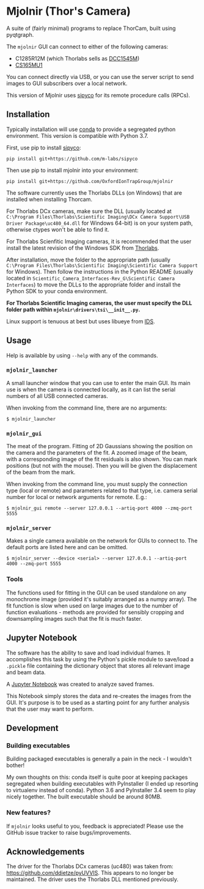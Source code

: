 # Mjolnir (Thor's Camera)

A suite of (fairly minimal) programs to replace ThorCam, built using pyqtgraph.

The `mjolnir` GUI can connect to either of the following cameras:
* C1285R12M (which Thorlabs sells as [DCC1545M](https://www.thorlabs.com/thorproduct.cfm?partnumber=DCC1545M))
* [CS165MU1](https://www.thorlabs.com/thorproduct.cfm?partnumber=CS165MU1)

You can connect directly via USB, or you can use the server script to send images to GUI subscribers over a local network.

This version of Mjolnir uses [sipyco](https://github.com/m-labs/sipyco) for its remote procedure calls (RPCs).


## Installation

Typically installation will use [conda](https://anaconda.org/) to provide a segregated python environment.
This version is compatible with Python 3.7.

First, use pip to install [sipyco](https://github.com/m-labs/sipyco):

`pip install git+https://github.com/m-labs/sipyco`

Then use pip to install mjolnir into your environment:

`pip install git+https://github.com/OxfordIonTrapGroup/mjolnir`

The software currently uses the Thorlabs DLLs (on Windows) that are installed when installing Thorcam.

For Thorlabs DCx cameras, make sure the DLL (usually located at `C:\Program Files\Thorlabs\Scientific Imaging\DCx Camera Support\USB Driver Package\uc480_64.dll` for Windows 64-bit) is on your system path, otherwise ctypes won't be able to find it.

For Thorlabs Scienfitic Imaging cameras, it is recommended that the user install the latest revision of the Windows SDK from [Thorlabs](https://www.thorlabs.com/software_pages/ViewSoftwarePage.cfm?Code=ThorCam).

After installation, move the folder to the appropriate path (usually `C:\Program Files\Thorlabs\Scientific Imaging\Scientific Camera Support` for Windows).
Then follow the instructions in the Python README (usually located in `Scientific_Camera_Interfaces-Rev_G\Scientific Camera Interfaces`) to move the DLLs to the appropriate folder and install the Python SDK to your conda environment.

**For Thorlabs Scientific Imaging cameras, the user must specify the DLL folder path within `mjolnir\drivers\tsi\__init__.py`.**

Linux support is tenuous at best but uses libueye from [IDS](https://en.ids-imaging.com/download-ueye-lin64.html).


## Usage

Help is available by using `--help` with any of the commands.


### `mjolnir_launcher`

A small launcher window that you can use to enter the main GUI.
Its main use is when the camera is connected locally, as it can list the serial numbers of all USB connected cameras.

When invoking from the command line, there are no arguments:

`$ mjolnir_launcher`


### `mjolnir_gui`

The meat of the program.
Fitting of 2D Gaussians showing the position on the camera and the parameters of the fit.
A zoomed image of the beam, with a corresponding image of the fit residuals is also shown.
You can mark positions (but not with the mouse).
Then you will be given the displacement of the beam from the mark.

When invoking from the command line, you must supply the connection type (local or remote) and parameters related to that type, i.e. camera serial number for local or network arguments for remote. E.g.:

`$ mjolnir_gui remote --server 127.0.0.1 --artiq-port 4000 --zmq-port 5555`


### `mjolnir_server`

Makes a single camera available on the network for GUIs to connect to.
The default ports are listed here and can be omitted.

`$ mjolnir_server --device <serial> --server 127.0.0.1 --artiq-port 4000 --zmq-port 5555`


### Tools

The functions used for fitting in the GUI can be used standalone on any monochrome image (provided it's suitably arranged as a numpy array).
The fit function is slow when used on large images due to the number of function evaluations - methods are provided for sensibly cropping and downsampling images such that the fit is much faster.


## Jupyter Notebook

The software has the ability to save and load individual frames.
It accomplishes this task by using the Python's pickle module to save/load a `.pickle` file containing the dictionary object that stores all relevant image and beam data.

A [Jupyter Notebook](https://github.com/OregonIons/mjolnir-frame-analyzer) was created to analyze saved frames.

This Notebook simply stores the data and re-creates the images from the GUI. It's purpose is to be used as a starting point for any further analysis that the user may want to perform.


## Development

### Building executables

Building packaged executables is generally a pain in the neck - I wouldn't bother!

My own thoughts on this: conda itself is quite poor at keeping packages segregated when building executables with PyInstaller (I ended up resorting to virtualenv instead of conda).
Python 3.6 and PyInstaller 3.4 seem to play nicely together.
The built executable should be around 80MB.


### New features?

If `mjolnir` looks useful to you, feedback is appreciated!
Please use the GitHub issue tracker to raise bugs/improvements.


## Acknowledgements

The driver for the Thorlabs DCx cameras (uc480) was taken from: <https://github.com/ddietze/pyUVVIS>.
This appears to no longer be maintained.
The driver uses the Thorlabs DLL mentioned previously.
